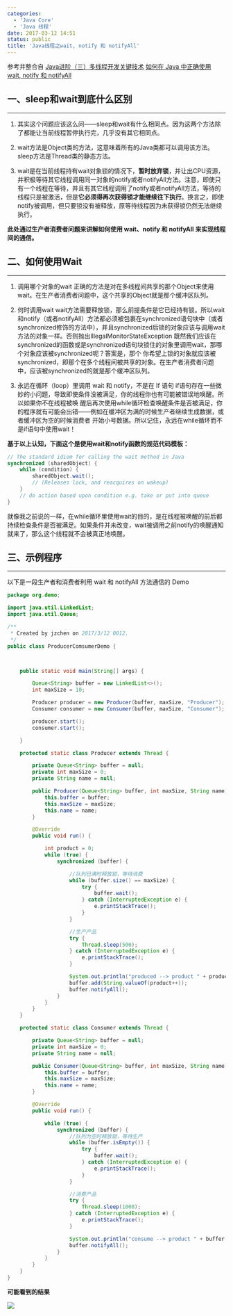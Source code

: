 ```yaml
---
categories:
  - 'Java Core'
  - 'Java 线程'
date: 2017-03-12 14:51
status: public
title: 'Java线程之wait, notify 和 notifyAll'
---
```


参考并整合自 
[Java进阶（三）多线程开发关键技术](http://www.jasongj.com/java/multi_thread/)
[如何在 Java 中正确使用 wait, notify 和 notifyAll](http://developer.51cto.com/art/201508/487488.htm)

## 一、sleep和wait到底什么区别
***
1. 其实这个问题应该这么问——sleep和wait有什么相同点。因为这两个方法除了都能让当前线程暂停执行完，几乎没有其它相同点。

2. wait方法是Object类的方法，这意味着所有的Java类都可以调用该方法。sleep方法是Thread类的静态方法。

3. wait是在当前线程持有wait对象锁的情况下，**暂时放弃锁**，并让出CPU资源，并积极等待其它线程调用同一对象的notify或者notifyAll方法。注意，即使只有一个线程在等待，并且有其它线程调用了notify或者notifyAll方法，等待的线程只是被激活，但是**它必须得再次获得锁才能继续往下执行**。换言之，即使notify被调用，但只要锁没有被释放，原等待线程因为未获得锁仍然无法继续执行。



**此处通过生产者消费者问题来讲解如何使用 wait、notify 和 notifyAll 来实现线程间的通信。**
## 二、如何使用Wait
***
1. 调用哪个对象的wait 
正确的方法是对在多线程间共享的那个Object来使用wait。在生产者消费者问题中，这个共享的Object就是那个缓冲区队列。

2. 何时调用wait
wait方法需要释放锁，那么前提条件是它已经持有锁。所以wait和notify（或者notifyAll）方法都必须被包裹在synchronized语句块中（或者synchronized修饰的方法中），并且synchronized后锁的对象应该与调用wait方法的对象一样。否则抛出IllegalMonitorStateException
既然我们应该在synchronized的函数或是synchronized语句块锁住的对象里调用wait，那哪个对象应该被synchronized呢？答案是，那个 你希望上锁的对象就应该被synchronized，即那个在多个线程间被共享的对象。在生产者消费者问题中，应该被synchronized的就是那个缓冲区队列。

2. 永远在循环（loop）里调用 wait 和 notify，不是在 If 语句
if语句存在一些微妙的小问题，导致即使条件没被满足，你的线程你也有可能被错误地唤醒。所以如果你不在线程被唤 醒后再次使用while循环检查唤醒条件是否被满足，你的程序就有可能会出错——例如在缓冲区为满的时候生产者继续生成数据，或者缓冲区为空的时候消费者 开始小号数据。所以记住，永远在while循环而不是if语句中使用wait！

**基于以上认知，下面这个是使用wait和notify函数的规范代码模板：**
```java
// The standard idiom for calling the wait method in Java 
synchronized (sharedObject) { 
    while (condition) { 
        sharedObject.wait(); 
        // (Releases lock, and reacquires on wakeup) 
    } 
    // do action based upon condition e.g. take or put into queue 
} 
```
就像我之前说的一样，在while循环里使用wait的目的，是在线程被唤醒的前后都持续检查条件是否被满足。如果条件并未改变，wait被调用之前notify的唤醒通知就来了，那么这个线程就不会被真正地唤醒。

## 三、示例程序
***
以下是一段生产者和消费者利用 wait 和 notifyAll 方法通信的 Demo
```java
package org.demo;

import java.util.LinkedList;
import java.util.Queue;

/**
 * Created by jzchen on 2017/3/12 0012.
 */
public class ProducerComsumerDemo {



    public static void main(String[] args) {

        Queue<String> buffer = new LinkedList<>();
        int maxSize = 10;

        Producer producer = new Producer(buffer, maxSize, "Producer");
        Consumer consumer = new Consumer(buffer, maxSize, "Consumer");

        producer.start();
        consumer.start();

    }

    protected static class Producer extends Thread {

        private Queue<String> buffer = null;
        private int maxSize = 0;
        private String name = null;

        public Producer(Queue<String> buffer, int maxSize, String name) {
            this.buffer = buffer;
            this.maxSize = maxSize;
            this.name = name;
        }

        @Override
        public void run() {

            int product = 0;
            while (true) {
                synchronized (buffer) {

                    //队列已满时释放锁，等待消费
                    while (buffer.size() == maxSize) {
                        try {
                            buffer.wait();
                        } catch (InterruptedException e) {
                            e.printStackTrace();
                        }
                    }

                    //生产产品
                    try {
                        Thread.sleep(500);
                    } catch (InterruptedException e) {
                        e.printStackTrace();
                    }

                    System.out.println("produced --> product " + product);
                    buffer.add(String.valueOf(product++));
                    buffer.notifyAll();
                }
            }
        }
    }

    protected static class Consumer extends Thread {

        private Queue<String> buffer = null;
        private int maxSize = 0;
        private String name = null;

        public Consumer(Queue<String> buffer, int maxSize, String name) {
            this.buffer = buffer;
            this.maxSize = maxSize;
            this.name = name;
        }

        @Override
        public void run() {

            while (true) {
                synchronized (buffer) {
                    //队列为空时释放锁，等待生产
                    while (buffer.isEmpty()) {
                        try {
                            buffer.wait();
                        } catch (InterruptedException e) {
                            e.printStackTrace();
                        }
                    }

                    //消费产品
                    try {
                        Thread.sleep(1000);
                    } catch (InterruptedException e) {
                        e.printStackTrace();
                    }

                    System.out.println("consume --> product " + buffer.poll());
                    buffer.notifyAll();
                }
            }
        }
    }
}
```

 **可能看到的结果**
 
![](~/微信截图_20170312214822.png)